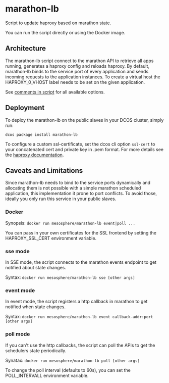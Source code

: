 # marathon-lb
Script to update haproxy based on marathon state.

You can run the script directly or using the Docker image.

## Architecture
The marathon-lb script connect to the marathon API to retrieve all apps
running, generates a haproxy config and reloads haproxy.
By default, marathon-lb binds to the service port of every application and
sends incoming requests to the application instances.
To create a virtual host the HAPROXY_0_VHOST label needs to be set on the
given application.

See [comments in script](marathon-update-haproxy.py) for all available options.


## Deployment
To deploy the marathon-lb on the public slaves in your DCOS cluster,
simply run:

```
dcos package install marathon-lb
```

To configure a custom ssl-certificate, set the dcos cli option `ssl-cert`
to your concatenated cert and private key in .pem format. For more details
see the [haproxy documentation](https://cbonte.github.io/haproxy-dconv/configuration-1.7.html#crt (Bind options)).

## Caveats and Limitations
Since marathon-lb needs to bind to the service ports dynamically and allocating
them is not possible with a simple marathon scheduled application, this
implementation it prone to port conflicts. To avoid those, ideally you only run
this service in your public slaves.

### Docker
Synopsis: `docker run mesosphere/marathon-lb event|poll ...`

You can pass in your own certificates for the SSL frontend by setting
the HAPROXY_SSL_CERT environment variable.

### sse mode
In SSE mode, the script connects to the marathon events endpoint to get
notified about state changes.

Syntax: `docker run mesosphere/marathon-lb sse [other args]`

### event mode
In event mode, the script registers a http callback in marathon to get
notified when state changes.

Syntax: `docker run mesosphere/marathon-lb event callback-addr:port [other args]`

### poll mode
If you can't use the http callbacks, the script can poll the APIs to get
the schedulers state periodically.

Synatax: `docker run mesosphere/marathon-lb poll [other args]`

To change the poll interval (defaults to 60s), you can set the POLL_INTERVALL
environment variable.
